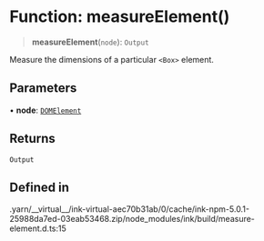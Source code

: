 # Function: measureElement()

> **measureElement**(`node`): `Output`

Measure the dimensions of a particular `<Box>` element.

## Parameters

• **node**: [`DOMElement`](../type-aliases/DOMElement.md)

## Returns

`Output`

## Defined in

.yarn/\_\_virtual\_\_/ink-virtual-aec70b31ab/0/cache/ink-npm-5.0.1-25988da7ed-03eab53468.zip/node\_modules/ink/build/measure-element.d.ts:15
